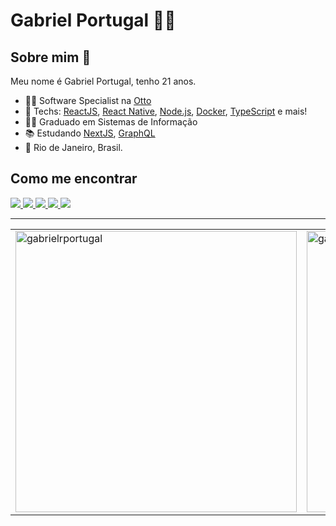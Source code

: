 # Gabriel Portugal :man_technologist:

## Sobre mim 👋

Meu nome é Gabriel Portugal, tenho 21 anos.

- 👨‍💻 Software Specialist na <a href="https://beotto.com/">Otto<a/>
- :blue_heart: Techs: <a href="https://pt-br.reactjs.org//">ReactJS<a/>, <a href="https://reactnative.dev///">React Native<a/>, <a href="https://nodejs.org/en/">Node.js<a/>, <a href="https://www.docker.com/"> Docker<a/>, <a href="https://www.typescriptlang.org/"> TypeScript<a/> e mais!
- 👨‍🎓 Graduado em Sistemas de Informação
- :books: Estudando <a href="https://nextjs.org/">NextJS<a/>, <a href="https://graphql.org/"> GraphQL<a/>
- 📌 Rio de Janeiro, Brasil.
  
## Como me encontrar

<p align="left">

  <a href="https://web.whatsapp.com/send?phone=+5522992057430" alt="WhatsApp" target="_blank">
    <img src="https://img.shields.io/badge/-WhatsApp-4c4c4c?style=flat-square&logo=WhatsApp&logoColor=white" />
  </a>

  <a href="mailto:gabrielrportugal@outlook.com" alt="Email" target="_blank">
    <img src="https://img.shields.io/badge/-Email-4c4c4c?style=flat-square&logo=microsoft&logoColor=white" />
  </a>

  <a href="https://www.linkedin.com/in/gabrielrportugal/" alt="LinkedIn" target="_blank">
    <img src="https://img.shields.io/badge/-LinkedIn-4c4c4c?style=flat-square&logo=Linkedin&logoColor=white" />
  </a>

  <a href="https://github.com/gabrielrportugal" alt="GitHub" target="_blank">
    <img src="https://img.shields.io/badge/-GitHub-4c4c4c?style=flat-square&logo=Github&logoColor=white" />
  </a>
  
  <a href="https://github.com/gabrielrportugal" alt="Views" target="_blank">
    <img src="https://komarev.com/ghpvc/?username=ayrtonbsouza&color=gray&style=flat-square" />
  </a>

</p>

---

<center>
<table width="100%">
  <tr>
      <td><img width="450px" align="center" src="https://github-readme-stats.vercel.app/api/top-langs/?username=gabrielrportugal&layout=compact&show_icons=true&theme=default&hide_border=true" alt="gabrielrportugal"/></td>
      <td><img width="450px" align="center" src="https://github-readme-stats.vercel.app/api?username=gabrielrportugal&theme=default&show_icons=true&hide_border=true" alt="gabrielrportugal"/></td>
  </tr>  
</table>
</center>
